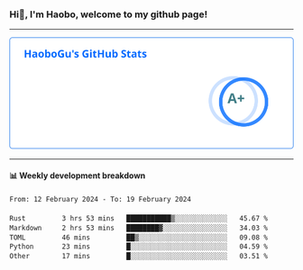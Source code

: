 <!--<h2 align="center"> Hi👋, I'm Haobo, welcome to my github page! </h2>-->
### Hi👋, I'm Haobo, welcome to my github page!
-------

<img href="https://github.com/HaoboGu" src="assets/stats.svg" alt="github stats" /> 

-------

#### 📊 **Weekly development breakdown**
<!--START_SECTION:waka-->

```txt
From: 12 February 2024 - To: 19 February 2024

Rust         3 hrs 53 mins   ███████████▒░░░░░░░░░░░░░   45.67 %
Markdown     2 hrs 53 mins   ████████▓░░░░░░░░░░░░░░░░   34.03 %
TOML         46 mins         ██▒░░░░░░░░░░░░░░░░░░░░░░   09.08 %
Python       23 mins         █░░░░░░░░░░░░░░░░░░░░░░░░   04.59 %
Other        17 mins         █░░░░░░░░░░░░░░░░░░░░░░░░   03.51 %
```

<!--END_SECTION:waka-->
<!--
backup url: https://github-readme-status-dusky-ten.vercel.app/api?username=HaoboGu&count_private=true&show_icons=true&theme=transparent&border_color=2f80ed
-->
<!--
**HaoboGu/HaoboGu** is a ✨ _special_ ✨ repository because its `README.md` (this file) appears on your GitHub profile.

Here are some ideas to get you started:

- 🔭 I’m currently working on AI-assisted programming tools
- 🌱 I’m currently learning ...
- 👯 I’m looking to collaborate on ...
- 🤔 I’m looking for help with ...
- 💬 Ask me about ...
- 📫 How to reach me: ...
- 😄 Pronouns: ...
- ⚡ Fun fact: ...
-->
